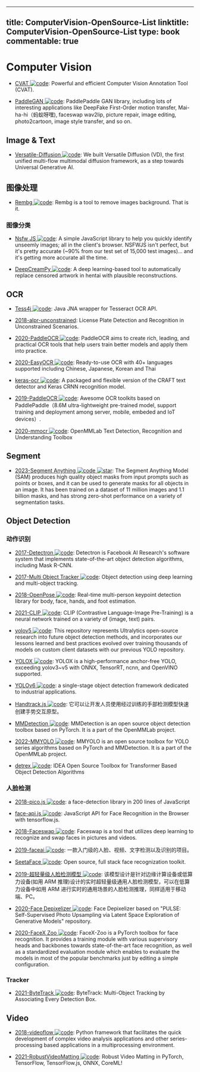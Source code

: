 
---
title: ComputerVision-OpenSource-List
linktitle: ComputerVision-OpenSource-List
type: book
commentable: true
---

# Computer Vision

- [CVAT ![code](https://ng-tech.icu/assets/code.svg)](https://github.com/opencv/cvat): Powerful and efficient Computer Vision Annotation Tool (CVAT).

- [PaddleGAN ![code](https://ng-tech.icu/assets/code.svg)](https://github.com/PaddlePaddle/PaddleGAN): PaddlePaddle GAN library, including lots of interesting applications like DeepFake First-Order motion transfer, Mai-ha-hi（蚂蚁呀嘿), faceswap wav2lip, picture repair, image editing, photo2cartoon, image style transfer, and so on.

## Image & Text

- [Versatile-Diffusion ![code](https://ng-tech.icu/assets/code.svg)](https://github.com/SHI-Labs/Versatile-Diffusion): We built Versatile Diffusion (VD), the first unified multi-flow multimodal diffusion framework, as a step towards Universal Generative AI.

## 图像处理

- [Rembg ![code](https://ng-tech.icu/assets/code.svg)](https://github.com/danielgatis/rembg): Rembg is a tool to remove images background. That is it.

### 图像分类

- [Nsfw JS ![code](https://ng-tech.icu/assets/code.svg)](https://github.com/infinitered/nsfwjs): A simple JavaScript library to help you quickly identify unseemly images; all in the client's browser. NSFWJS isn't perfect, but it's pretty accurate (~90% from our test set of 15,000 test images)... and it's getting more accurate all the time.

- [DeepCreamPy ![code](https://ng-tech.icu/assets/code.svg)](https://github.com/deeppomf/DeepCreamPy): A deep learning-based tool to automatically replace censored artwork in hentai with plausible reconstructions.

## OCR

- [Tess4j ![code](https://ng-tech.icu/assets/code.svg)](https://github.com/nguyenq/tess4j): Java JNA wrapper for Tesseract OCR API.

- [2018-alpr-unconstrained](https://github.com/sergiomsilva/alpr-unconstrained): License Plate Detection and Recognition in Unconstrained Scenarios.

- [2020-PaddleOCR ![code](https://ng-tech.icu/assets/code.svg)](https://github.com/PaddlePaddle/PaddleOCR): PaddleOCR aims to create rich, leading, and practical OCR tools that help users train better models and apply them into practice.

- [2020-EasyOCR ![code](https://ng-tech.icu/assets/code.svg)](https://github.com/JaidedAI/EasyOCR): Ready-to-use OCR with 40+ languages supported including Chinese, Japanese, Korean and Thai

- [keras-ocr ![code](https://ng-tech.icu/assets/code.svg)](https://github.com/faustomorales/keras-ocr): A packaged and flexible version of the CRAFT text detector and Keras CRNN recognition model.

- [2019-PaddleOCR ![code](https://ng-tech.icu/assets/code.svg)](https://github.com/PaddlePaddle/PaddleOCR): Awesome OCR toolkits based on PaddlePaddle（8.6M ultra-lightweight pre-trained model, support training and deployment among server, mobile, embeded and IoT devices）.

- [2020-mmocr ![code](https://ng-tech.icu/assets/code.svg)](https://github.com/open-mmlab/mmocr): OpenMMLab Text Detection, Recognition and Understanding Toolbox

## Segment

- [2023-Segment Anything ![code](https://ng-tech.icu/assets/code.svg) ![star](https://img.shields.io/github/stars/facebookresearch/segment-anything)](https://github.com/facebookresearch/segment-anything): The Segment Anything Model (SAM) produces high quality object masks from input prompts such as points or boxes, and it can be used to generate masks for all objects in an image. It has been trained on a dataset of 11 million images and 1.1 billion masks, and has strong zero-shot performance on a variety of segmentation tasks.

## Object Detection

### 动作识别

- [2017-Detectron ![code](https://ng-tech.icu/assets/code.svg)](https://github.com/facebookresearch/Detectron): Detectron is Facebook AI Research's software system that implements state-of-the-art object detection algorithms, including Mask R-CNN.

- [2017-Multi Object Tracker ![code](https://ng-tech.icu/assets/code.svg)](https://github.com/adipandas/multi-object-tracker): Object detection using deep learning and multi-object tracking.

- [2018-OpenPose ![code](https://ng-tech.icu/assets/code.svg)](https://github.com/CMU-Perceptual-Computing-Lab/openpose): Real-time multi-person keypoint detection library for body, face, hands, and foot estimation.

- [2021-CLIP ![code](https://ng-tech.icu/assets/code.svg)](https://github.com/openai/CLIP): CLIP (Contrastive Language-Image Pre-Training) is a neural network trained on a variety of (image, text) pairs.

- [yolov5 ![code](https://ng-tech.icu/assets/code.svg)](https://github.com/ultralytics/yolov5): This repository represents Ultralytics open-source research into future object detection methods, and incorporates our lessons learned and best practices evolved over training thousands of models on custom client datasets with our previous YOLO repository.

- [YOLOX ![code](https://ng-tech.icu/assets/code.svg)](https://github.com/Megvii-BaseDetection/YOLOX): YOLOX is a high-performance anchor-free YOLO, exceeding yolov3~v5 with ONNX, TensorRT, ncnn, and OpenVINO supported.

- [YOLOv6 ![code](https://ng-tech.icu/assets/code.svg)](https://github.com/meituan/YOLOv6): a single-stage object detection framework dedicated to industrial applications.

- [Handtrack.js ![code](https://ng-tech.icu/assets/code.svg)](https://victordibia.github.io/handtrack.js/#/): 它可以让开发人员使用经过训练的手部检测模型快速创建手势交互原型。

- [MMDetection ![code](https://ng-tech.icu/assets/code.svg)](https://github.com/open-mmlab/mmdetection): MMDetection is an open source object detection toolbox based on PyTorch. It is a part of the OpenMMLab project.

- [2022-MMYOLO ![code](https://ng-tech.icu/assets/code.svg)](https://github.com/open-mmlab/mmyolo): MMYOLO is an open source toolbox for YOLO series algorithms based on PyTorch and MMDetection. It is a part of the OpenMMLab project.

- [detrex ![code](https://ng-tech.icu/assets/code.svg)](https://github.com/IDEA-Research/detrex): IDEA Open Source Toolbox for Transformer Based Object Detection Algorithms

### 人脸检测

- [2018-pico.js ![code](https://ng-tech.icu/assets/code.svg)](https://github.com/tehnokv/picojs): a face-detection library in 200 lines of JavaScript

- [face-api.js ![code](https://ng-tech.icu/assets/code.svg)](): JavaScript API for Face Recognition in the Browser with tensorflow.js.

- [2018-Faceswap ![code](https://ng-tech.icu/assets/code.svg)](https://github.com/deepfakes/faceswap): Faceswap is a tool that utilizes deep learning to recognize and swap faces in pictures and videos.

- [2019-faceai ![code](https://ng-tech.icu/assets/code.svg)](https://github.com/vipstone/faceai): 一款入门级的人脸、视频、文字检测以及识别的项目。

- [SeetaFace ![code](https://ng-tech.icu/assets/code.svg)](https://github.com/seetafaceengine/SeetaFace2): Open source, full stack face recognization toolkit.

- [2019-超轻量级人脸检测模型 ![code](https://ng-tech.icu/assets/code.svg)](https://github.com/Linzaer/Ultra-Light-Fast-Generic-Face-Detector-1MB): 该模型设计是针对边缘计算设备或低算力设备(如用 ARM 推理)设计的实时超轻量级通用人脸检测模型，可以在低算力设备中如用 ARM 进行实时的通用场景的人脸检测推理，同样适用于移动端、PC。

- [2020-Face Depixelizer ![code](https://ng-tech.icu/assets/code.svg)](https://github.com/tg-bomze/Face-Depixelizer): Face Depixelizer based on "PULSE: Self-Supervised Photo Upsampling via Latent Space Exploration of Generative Models" repository.

- [2020-FaceX Zoo ![code](https://ng-tech.icu/assets/code.svg)](https://github.com/JDAI-CV/FaceX-Zoo): FaceX-Zoo is a PyTorch toolbox for face recognition. It provides a training module with various supervisory heads and backbones towards state-of-the-art face recognition, as well as a standardized evaluation module which enables to evaluate the models in most of the popular benchmarks just by editing a simple configuration.

### Tracker

- [2021-ByteTrack ![code](https://ng-tech.icu/assets/code.svg)](https://github.com/ifzhang/ByteTrack): ByteTrack: Multi-Object Tracking by Associating Every Detection Box.

## Video

- [2018-videoflow ![code](https://ng-tech.icu/assets/code.svg)](https://github.com/videoflow/videoflow): Python framework that facilitates the quick development of complex video analysis applications and other series-processing based applications in a multiprocessing environment.

- [2021-RobustVideoMatting ![code](https://ng-tech.icu/assets/code.svg)](https://github.com/PeterL1n/RobustVideoMatting): Robust Video Matting in PyTorch, TensorFlow, TensorFlow.js, ONNX, CoreML!

    